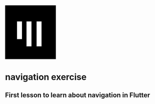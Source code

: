 ![app-akademie-logo](app_akademie_logo.png)

# navigation exercise

## First lesson to learn about navigation in Flutter  
